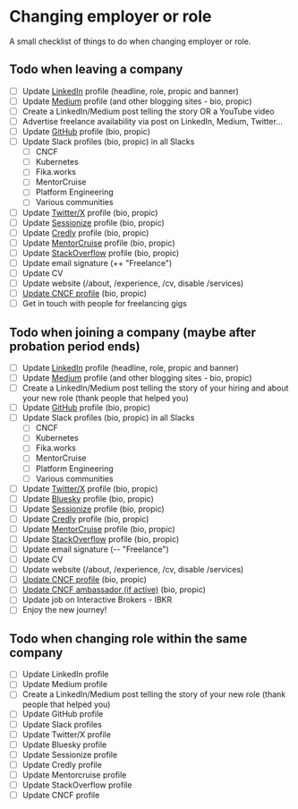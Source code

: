 # Changing employer or role

A small checklist of things to do when changing employer or role.

## Todo when leaving a company

- [ ] Update [LinkedIn](https://www.linkedin.com/in/mbianchidev/) profile (headline, role, propic and banner)
- [ ] Update [Medium](https://medium.com/@mbianchidev) profile (and other blogging sites - bio, propic)
- [ ] Create a LinkedIn/Medium post telling the story OR a YouTube video
- [ ] Advertise freelance availability via post on LinkedIn, Medium, Twitter...
- [ ] Update [GitHub](https://github.com/mbianchidev) profile (bio, propic)
- [ ] Update Slack profiles (bio, propic) in all Slacks
  - [ ] CNCF
  - [ ] Kubernetes
  - [ ] Fika.works
  - [ ] MentorCruise
  - [ ] Platform Engineering
  - [ ] Various communities 
- [ ] Update [Twitter/X](https://x.com/mbianchidev) profile (bio, propic)
- [ ] Update [Sessionize](https://sessionize.com/mbianchidev/) profile (bio, propic)
- [ ] Update [Credly](https://www.credly.com/users/matteo-bianchi.17f3ab2b/badges) profile (bio, propic)
- [ ] Update [MentorCruise](https://mentorcruise.com/mentor/matteobianchi/) profile (bio, propic)
- [ ] Update [StackOverflow](https://stackoverflow.com/users/7410528/mbianchidev) profile (bio, propic)
- [ ] Update email signature (++ "Freelance")
- [ ] Update CV
- [ ] Update website (/about, /experience, /cv, disable /services)
- [ ] [Update CNCF profile](https://community.cncf.io/u/m9crwf/#/about) (bio, propic)
- [ ] Get in touch with people for freelancing gigs

## Todo when joining a company (maybe after probation period ends)

- [ ] Update [LinkedIn](https://www.linkedin.com/in/mbianchidev/) profile (headline, role, propic and banner)
- [ ] Update [Medium](https://medium.com/@mbianchidev) profile (and other blogging sites - bio, propic)
- [ ] Create a LinkedIn/Medium post telling the story of your hiring and about your new role (thank people that helped you)
- [ ] Update [GitHub](https://github.com/mbianchidev) profile (bio, propic)
- [ ] Update Slack profiles (bio, propic) in all Slacks
  - [ ] CNCF
  - [ ] Kubernetes
  - [ ] Fika.works
  - [ ] MentorCruise
  - [ ] Platform Engineering
  - [ ] Various communities 
- [ ] Update [Twitter/X](https://x.com/mbianchidev) profile (bio, propic)
- [ ] Update [Bluesky](https://mbianchidev.bsky.social) profile (bio, propic)
- [ ] Update [Sessionize](https://sessionize.com/mbianchidev/) profile (bio, propic)
- [ ] Update [Credly](https://www.credly.com/users/matteo-bianchi.17f3ab2b/badges) profile (bio, propic)
- [ ] Update [MentorCruise](https://mentorcruise.com/mentor/matteobianchi/) profile (bio, propic)
- [ ] Update [StackOverflow](https://stackoverflow.com/users/7410528/mbianchidev) profile (bio, propic)
- [ ] Update email signature (-- "Freelance")
- [ ] Update CV
- [ ] Update website (/about, /experience, /cv, disable /services)
- [ ] [Update CNCF profile](https://community.cncf.io/u/m9crwf/#/about) (bio, propic)
- [ ] [Update CNCF ambassador (if active)](https://github.com/cncf/people/blob/main/people.json) (bio, propic)
- [ ] Update job on Interactive Brokers - IBKR
- [ ] Enjoy the new journey!

## Todo when changing role within the same company

- [ ] Update LinkedIn profile
- [ ] Update Medium profile
- [ ] Create a LinkedIn/Medium post telling the story of your new role (thank people that helped you)
- [ ] Update GitHub profile
- [ ] Update Slack profiles
- [ ] Update Twitter/X profile
- [ ] Update Bluesky profile
- [ ] Update Sessionize profile
- [ ] Update Credly profile
- [ ] Update Mentorcruise profile
- [ ] Update StackOverflow profile
- [ ] Update CNCF profile
